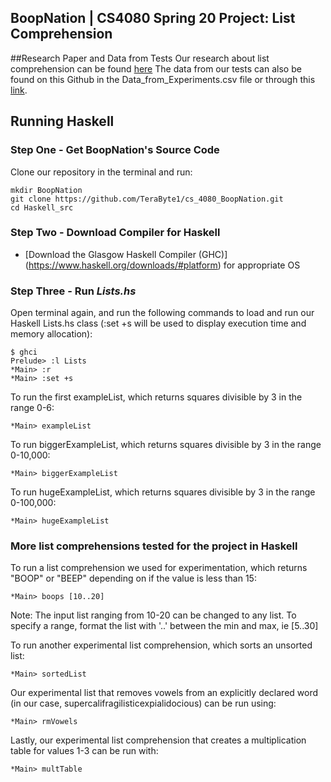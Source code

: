 ## BoopNation | CS4080 Spring 20 Project: List Comprehension

##Research Paper and Data from Tests
Our research about list comprehension can be found [here](https://drive.google.com/file/d/1WM6RyvGl85rWauryKpAxJFTePKQBMlTN/view?usp=sharing)
The data from our tests can also be found on this Github in the Data_from_Experiments.csv file or through this [link](https://docs.google.com/spreadsheets/d/1UEWyiYW3H_0VGl1LMfFLNhuwtlIrjYIzgFbggMD_bJo/edit?usp=sharing).

## Running Haskell 
### Step One - Get BoopNation's Source Code 
Clone our repository in the terminal and run: 
```shell script
mkdir BoopNation
git clone https://github.com/TeraByte1/cs_4080_BoopNation.git
cd Haskell_src
```
### Step Two - Download Compiler for Haskell
* [Download the Glasgow Haskell Compiler (GHC)] (https://www.haskell.org/downloads/#platform) for appropriate OS 

### Step Three - Run *Lists.hs*
Open terminal again, and run the following commands to load and run our Haskell Lists.hs class (:set +s will be used to display execution time and memory allocation): 
```shell script
$ ghci
Prelude> :l Lists
*Main> :r
*Main> :set +s
```
To run the first exampleList, which returns squares divisible by 3 in the range 0-6:
```shell script
*Main> exampleList 
```
To run biggerExampleList, which returns squares divisible by 3 in the range 0-10,000:
```shell script
*Main> biggerExampleList 
```
To run hugeExampleList, which returns squares divisible by 3 in the range 0-100,000:
```shell script
*Main> hugeExampleList 
```

### More list comprehensions tested for the project in Haskell
To run a list comprehension we used for experimentation, which returns "BOOP" or "BEEP" depending on if the value is less than 15:
```shell script
*Main> boops [10..20] 
```
Note: The input list ranging from 10-20 can be changed to any list. To specify a range, format the list with '..' between the min and max, 
ie [5..30] 

To run another experimental list comprehension, which sorts an unsorted list: 
```shell script
*Main> sortedList
```
Our experimental list that removes vowels from an explicitly declared word (in our case, supercalifragilisticexpialidocious) can be run using: 
```shell script
*Main> rmVowels
```
Lastly, our experimental list comprehension that creates a multiplication table for values 1-3 can be run with: 
```shell script
*Main> multTable
```
